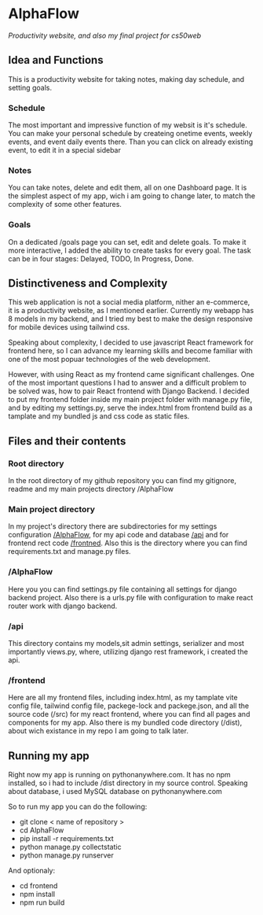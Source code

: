 
# AlphaFlow

*Productivity website, and also my final project for cs50web*

## Idea and Functions

This is a productivity website for taking notes, making day schedule, and setting goals. 

### Schedule

The most important and impressive function of my websit is it's schedule. You can make your personal schedule by createing onetime events, weekly events, and event daily events there. Than you can click on already existing event, to edit it in a special sidebar

### Notes

You can take notes, delete and edit them, all on one Dashboard page. It is the simplest aspect of my app, wich i am going to change later, to match the complexity of some other features. 

### Goals

On a dedicated /goals page you can set, edit and delete goals. To make it more interactive, I added the ability to create tasks for every goal. The task can be in four stages: Delayed, TODO, In Progress, Done. 

## Distinctiveness and Complexity

This web application is not a social media platform, nither an e-commerce, it is a productivity website, as I mentioned earlier. Currently my webapp has 8 models in my backend, and I tried my best to make the design responsive for mobile devices using tailwind css. 

Speaking about complexity, I decided to use javascript React framework for frontend here, so I can advance my learning skills and become familiar with one of the most popuar technologies of the web development.

However, with using React as my frontend came significant challenges. One of the most important questions I had to answer and a difficult problem to be solved was, how to pair React frontend with Django Backend. I decided to put my frontend folder inside my main project folder with manage.py file, and by editing my settings.py, serve the index.html from frontend build as a tamplate and my bundled js and css code as static files.

## Files and their contents

### Root directory

In the root directory of my github repository you can find my gitignore, readme and my main projects directory /AlphaFlow

### Main project directory
In my project's directory there are subdirectories for my settings configuration [/AlphaFlow](#alphaflow-1), for my api code and database [/api](#api) and for frontend rect code [/frontned](#frontend). Also this is the directory where you can find requirements.txt and manage.py files.

### /AlphaFlow

Here you you can find settings.py file containing all settings for django backend project. Also there is a urls.py file with configuration to make react router work with django backend.

### /api

This directory contains my models,sit admin settings, serializer and most importantly views.py, where, utilizing django rest framework, i created the api.

### /frontend

Here are all my frontend files, including index.html, as my tamplate vite config file, tailwind config file, packege-lock and packege.json, and all the source code (/src) for my react frontend, where you can find all pages and components for my app. Also there is my bundled code directory (/dist), about wich existance in my repo I am going to talk later.

## Running my app

Right now my app is running on pythonanywhere.com. It has no npm installed, so i had to include /dist directory in my source control. Speaking about database, i used MySQL database on pythonanywhere.com

So to run my app you can do the following:

- git clone < name of repository >
- cd AlphaFlow
- pip install -r requirements.txt
- python manage.py collectstatic
- python manage.py runserver

And optionaly:

- cd frontend
- npm install
- npm run build

